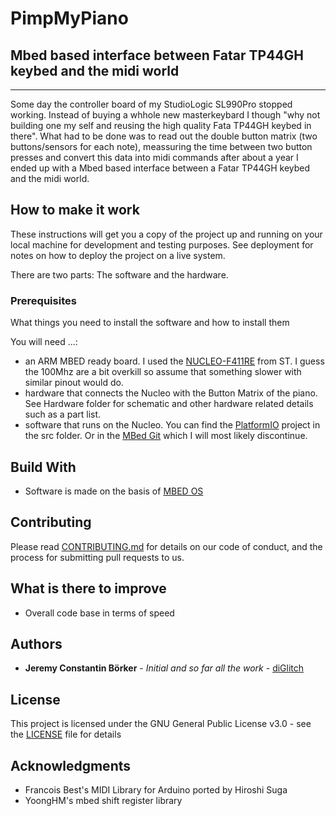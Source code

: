 # PimpMyPiano
## Mbed based interface between Fatar TP44GH keybed and the midi world
---------------------------------------------------------------------------------------------------
Some day the controller board of my StudioLogic SL990Pro stopped working. Instead of buying a whhole new masterkeybard I though "why not building one my self and reusing the high quality Fata TP44GH keybed in there". What had to be done was to read out the double button matrix (two buttons/sensors for each note), meassuring the time between two button presses and convert this data into midi commands after about a year I ended up with a Mbed based interface between a Fatar TP44GH keybed and the midi world.

## How to make it work
These instructions will get you a copy of the project up and running on your local machine for development and testing purposes. See deployment for notes on how to deploy the project on a live system.

There are two parts: The software and the hardware.

### Prerequisites
What things you need to install the software and how to install them

You will need ...:
* an ARM MBED ready board. I used the [NUCLEO-F411RE](https://os.mbed.com/platforms/ST-Nucleo-F411RE/) from ST. I guess the 100Mhz are a bit overkill so assume that something slower with similar pinout would do.
* hardware that connects the Nucleo with the Button Matrix of the piano. See Hardware folder for schematic and other hardware related details such as a part list.
* software that runs on the Nucleo. You can find the [PlatformIO](http://platformio.org) project in the src folder. Or in the [MBed Git](https://os.mbed.com/users/diglitch/code/PimpMyPiano/) which I will most likely discontinue.

## Build With
* Software is made on the basis of [MBED OS](https://www.mbed.com/en/platform/mbed-os/)

## Contributing
Please read [CONTRIBUTING.md](https://gist.github.com/PurpleBooth/b24679402957c63ec426) for details on our code of conduct, and the process for submitting pull requests to us.

## What is there to improve
* Overall code base in terms of speed

## Authors
* **Jeremy Constantin Börker** - *Initial and so far all the work* - [diGlitch](https://github.com/diGlitch)

## License
This project is licensed under the GNU General Public License v3.0 - see the [LICENSE](LICENSE) file for details

## Acknowledgments
* Francois Best's MIDI Library for Arduino ported by Hiroshi Suga
* YoongHM's mbed shift register library
